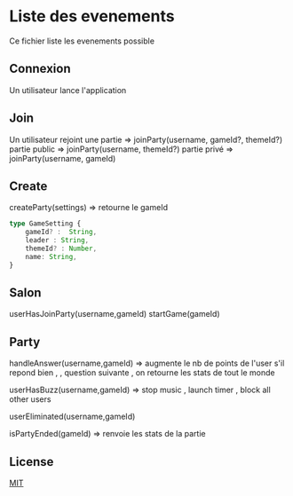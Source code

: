 # Liste des evenements 
Ce fichier liste les evenements possible

## Connexion
Un utilisateur lance l'application

## Join
Un utilisateur rejoint une partie => joinParty(username, gameId?, themeId?) 
partie public => joinParty(username, themeId?) 
partie privé => joinParty(username, gameId) 

## Create 
createParty(settings) => retourne le gameId


```typescript
type GameSetting {
    gameId? :  String,
    leader : String,
    themeId? : Number,
    name: String,
}
```

## Salon
userHasJoinParty(username,gameId)
startGame(gameId)

## Party 
handleAnswer(username,gameId) => augmente le nb de points de l'user s'il repond bien , , question suivante , on retourne les stats de tout le monde

userHasBuzz(username,gameId) => stop music , launch timer , block all other users 

userEliminated(username,gameId)

isPartyEnded(gameId) => renvoie les stats de la partie



## License
[MIT](https://choosealicense.com/licenses/mit/)